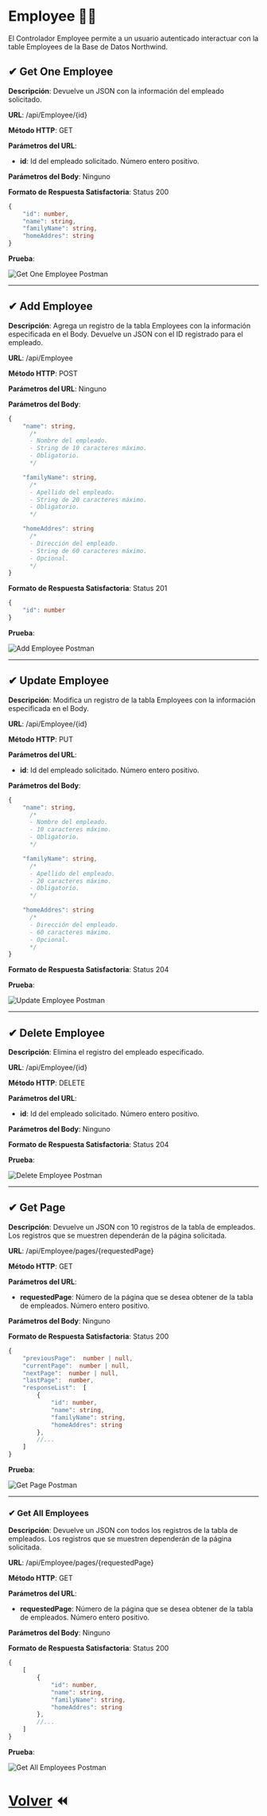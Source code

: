 # Employee 👷‍♂️
El Controlador Employee permite a un usuario autenticado interactuar con la table Employees de la Base de Datos Northwind.

## ✔ Get One Employee

**Descripción**: Devuelve un JSON con la información del empleado solicitado.

**URL**: /api/Employee/{id}

**Método  HTTP**: GET

**Parámetros del URL**:
* **id**: Id del empleado solicitado. Número entero positivo.

**Parámetros del Body**: Ninguno

**Formato de Respuesta Satisfactoria**: Status 200

```typescript
{
	"id": number,
	"name": string,
	"familyName": string,
	"homeAddres": string
}
```

**Prueba**:

![Get One Employee Postman](./pictures/Employee/get_one_employee.png)

***

## ✔ Add Employee

**Descripción**: Agrega un registro de la tabla Employees con la información especificada en el Body. Devuelve un JSON con el ID registrado para el empleado.

**URL**: /api/Employee

**Método  HTTP**: POST

**Parámetros del URL**: Ninguno

**Parámetros del Body**:

```typescript
{
	"name": string,
      /*
      - Nombre del empleado.
      - String de 10 caracteres máximo.
      - Obligatorio.
      */

	"familyName": string,
      /*
      - Apellido del empleado.
      - String de 20 caracteres máximo.
      - Obligatorio.
      */

	"homeAddres": string
      /*
      - Dirección del empleado.
      - String de 60 caracteres máximo.
      - Opcional.
      */
}
```

**Formato de Respuesta Satisfactoria**: Status 201

```typescript
{
	"id": number
}
```

**Prueba**:

![Add Employee Postman](./pictures/Employee/add_employee.png)

***

## ✔ Update Employee

**Descripción**: Modifica un registro de la tabla Employees con la información especificada en el Body.

**URL**: /api/Employee/{id}

**Método  HTTP**: PUT

**Parámetros del URL**:
* **id**: Id del empleado solicitado. Número entero positivo.

**Parámetros del Body**:

```typescript
{
	"name": string,
      /*
      - Nombre del empleado.
      - 10 caracteres máximo.
      - Obligatorio.
      */

	"familyName": string,
      /*
      - Apellido del empleado.
      - 20 caracteres máximo.
      - Obligatorio.
      */

	"homeAddres": string
      /*
      - Dirección del empleado.
      - 60 caracteres máximo.
      - Opcional.
      */
}
```

**Formato de Respuesta Satisfactoria**: Status 204

**Prueba**:

![Update Employee Postman](./pictures/Employee/update_employee.png)

***

## ✔ Delete Employee

**Descripción**: Elimina el registro del empleado especificado.

**URL**: /api/Employee/{id}

**Método  HTTP**: DELETE

**Parámetros del URL**:
* **id**: Id del empleado solicitado. Número entero positivo.

**Parámetros del Body**: Ninguno

**Formato de Respuesta Satisfactoria**: Status 204

**Prueba**:

![Delete Employee Postman](./pictures/Employee/delete_employee.png)

***

## ✔ Get Page

**Descripción**: Devuelve un JSON con 10 registros de la tabla de empleados. Los registros que se muestren dependerán de la página solicitada.

**URL**: /api/Employee/pages/{requestedPage}

**Método  HTTP**: GET

**Parámetros del URL**:
* **requestedPage**: Número de la página que se desea obtener de la tabla de empleados. Número entero positivo.

**Parámetros del Body**: Ninguno

**Formato de Respuesta Satisfactoria**: Status 200

```typescript
{
	"previousPage":  number | null,
	"currentPage":  number | null,
	"nextPage":  number | null,
	"lastPage":  number,
	"responseList":  [
		{
			"id": number,
			"name": string,
			"familyName": string,
			"homeAddres": string
		},
		//...
	]
}
```

**Prueba**:

![Get Page Postman](./pictures/Employee/get_page.png)

***

### ✔ Get All Employees

**Descripción**: Devuelve un JSON con todos los registros de la tabla de empleados. Los registros que se muestren dependerán de la página solicitada.

**URL**: /api/Employee/pages/{requestedPage}

**Método  HTTP**: GET

**Parámetros del URL**:
* **requestedPage**: Número de la página que se desea obtener de la tabla de empleados. Número entero positivo.

**Parámetros del Body**: Ninguno

**Formato de Respuesta Satisfactoria**: Status 200

```typescript
{
	[
		{
			"id": number,
			"name": string,
			"familyName": string,
			"homeAddres": string
		},
		//...
	]
}
```

**Prueba**:

![Get All Employees Postman](./pictures/Employee/get_all_employees.png)


# [Volver](../README.md) ⏪